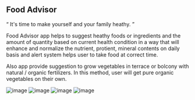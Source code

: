 ## Food Advisor 

“ It's time to make yourself and your family heathy. ”

Food Advisor app helps to suggest heathy foods or ingredients and the amount of quantity based on current health condition in a way that will enhance and normalize the nutrient, protient, mineral contents on daily basis and alert system helps user to take food at correct time.

Also app provide suggestion to grow vegetables in terrace or bolcony with natural / organic fertilizers. In this method, user will get pure organic vegetables on their own.

![image](https://user-images.githubusercontent.com/53475193/162627122-f9be0ed7-47ff-40b4-bb8d-d47e0911b7ed.png)
![image](https://user-images.githubusercontent.com/53475193/162627179-25ae41c6-0f5a-4390-89f3-db4b5d4c4d5d.png)
![image](https://user-images.githubusercontent.com/53475193/162627191-71d99537-2117-440e-873c-13b48f4a81d8.png)
![image](https://user-images.githubusercontent.com/53475193/162627198-10a774b7-fae5-4240-91fa-a307f7b5e848.png)

